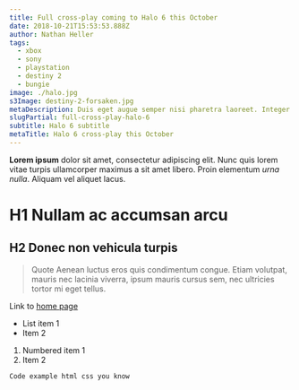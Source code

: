 ```yaml
---
title: Full cross-play coming to Halo 6 this October
date: 2018-10-21T15:53:53.888Z
author: Nathan Heller
tags:
  - xbox
  - sony
  - playstation
  - destiny 2
  - bungie
image: ./halo.jpg
s3Image: destiny-2-forsaken.jpg
metaDescription: Duis eget augue semper nisi pharetra laoreet. Integer elementum suscipit nulla vitae eleifend. Duis a lectus et justo varius consectetur sed in lorem.
slugPartial: full-cross-play-halo-6
subtitle: Halo 6 subtitle
metaTitle: Halo 6 cross-play this October
---
```

**Lorem ipsum** dolor sit amet, consectetur adipiscing elit. Nunc quis lorem vitae turpis ullamcorper maximus a sit amet libero. Proin elementum _urna nulla_. Aliquam vel aliquet lacus.

# H1 Nullam ac accumsan arcu

## H2 Donec non vehicula turpis

> Quote Aenean luctus eros quis condimentum congue. Etiam volutpat, mauris nec lacinia viverra, ipsum mauris cursus sem, nec ultricies tortor mi eget tellus.

Link to [home page](https://gamepad.news)

* List item 1
* Item 2

1. Numbered item 1
2. Item 2

`Code example html css you know`
